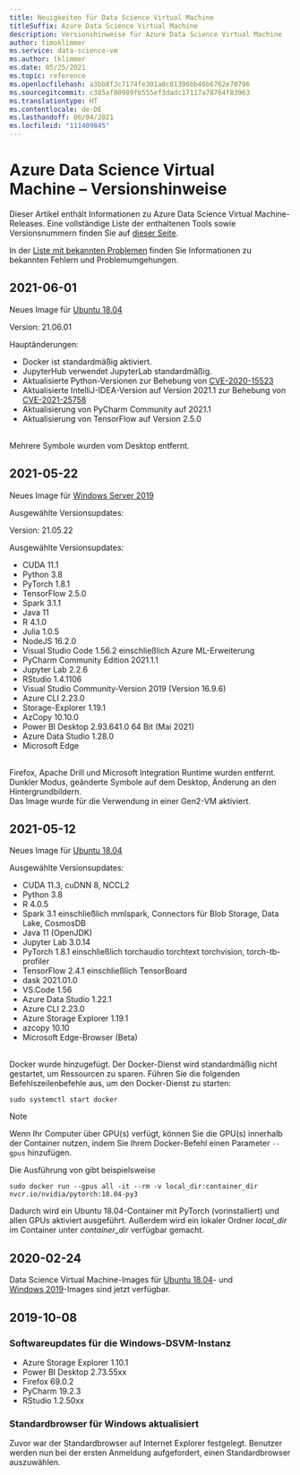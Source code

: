 ```yaml
---
title: Neuigkeiten für Data Science Virtual Machine
titleSuffix: Azure Data Science Virtual Machine
description: Versionshinweise für Azure Data Science Virtual Machine
author: timoklimmer
ms.service: data-science-vm
ms.author: tklimmer
ms.date: 05/25/2021
ms.topic: reference
ms.openlocfilehash: a3bb8f3c7174fe301a8c81396bb46b6762e70796
ms.sourcegitcommit: c385af80989f6555ef3dadc17117a78764f83963
ms.translationtype: HT
ms.contentlocale: de-DE
ms.lasthandoff: 06/04/2021
ms.locfileid: "111409845"
---
```

# <a name="azure-data-science-virtual-machine-release-notes"></a>Azure Data Science Virtual Machine – Versionshinweise

Dieser Artikel enthält Informationen zu Azure Data Science Virtual Machine-Releases. Eine vollständige Liste der enthaltenen Tools sowie Versionsnummern finden Sie auf [dieser Seite](./tools-included.md).

In der [Liste mit bekannten Problemen](reference-known-issues.md) finden Sie Informationen zu bekannten Fehlern und Problemumgehungen.

## <a name="2021-06-01"></a>2021-06-01

Neues Image für [Ubuntu 18.04](https://azuremarketplace.microsoft.com/marketplace/apps/microsoft-dsvm.ubuntu-1804?tab=Overview)

Version: 21.06.01

Hauptänderungen:

- Docker ist standardmäßig aktiviert.
- JupyterHub verwendet JupyterLab standardmäßig.
- Aktualisierte Python-Versionen zur Behebung von [CVE-2020-15523](https://nvd.nist.gov/vuln/detail/CVE-2020-15523)
- Aktualisierte IntelliJ-IDEA-Version auf Version 2021.1 zur Behebung von [CVE-2021-25758](https://nvd.nist.gov/vuln/detail/CVE-2021-25758)
- Aktualisierung von PyCharm Community auf 2021.1
- Aktualisierung von TensorFlow auf Version 2.5.0

<br/>
Mehrere Symbole wurden vom Desktop entfernt.

## <a name="2021-05-22"></a>2021-05-22

Neues Image für [Windows Server 2019](https://azuremarketplace.microsoft.com/marketplace/apps/microsoft-dsvm.dsvm-win-2019?tab=Overview)

Ausgewählte Versionsupdates:

Version: 21.05.22

Ausgewählte Versionsupdates:
- CUDA 11.1
- Python 3.8
- PyTorch 1.8.1
- TensorFlow 2.5.0
- Spark 3.1.1
- Java 11
- R 4.1.0
- Julia 1.0.5
- NodeJS 16.2.0
- Visual Studio Code 1.56.2 einschließlich Azure ML-Erweiterung
- PyCharm Community Edition 2021.1.1
- Jupyter Lab 2.2.6
- RStudio 1.4.1106
- Visual Studio Community-Version 2019 (Version 16.9.6)
- Azure CLI 2.23.0
- Storage-Explorer 1.19.1
- AzCopy 10.10.0
- Power BI Desktop 2.93.641.0 64 Bit (Mai 2021)
- Azure Data Studio 1.28.0
- Microsoft Edge

<br/>
Firefox, Apache Drill und Microsoft Integration Runtime wurden entfernt.

<br/>
Dunkler Modus, geänderte Symbole auf dem Desktop, Änderung an den Hintergrundbildern.

<br/>
Das Image wurde für die Verwendung in einer Gen2-VM aktiviert.

## <a name="2021-05-12"></a>2021-05-12

Neues Image für [Ubuntu 18.04](https://azuremarketplace.microsoft.com/marketplace/apps/microsoft-dsvm.ubuntu-1804?tab=Overview)

Ausgewählte Versionsupdates:
- CUDA 11.3, cuDNN 8, NCCL2
- Python 3.8
- R 4.0.5
- Spark 3.1 einschließlich mmlspark, Connectors für Blob Storage, Data Lake, CosmosDB
- Java 11 (OpenJDK)
- Jupyter Lab 3.0.14
- PyTorch 1.8.1 einschließlich torchaudio torchtext torchvision, torch-tb-profiler
- TensorFlow 2.4.1 einschließlich TensorBoard
- dask 2021.01.0
- VS.Code 1.56
- Azure Data Studio 1.22.1
- Azure CLI 2.23.0
- Azure Storage Explorer 1.19.1
- azcopy 10.10
- Microsoft Edge-Browser (Beta)

<br/>
Docker wurde hinzugefügt. Der Docker-Dienst wird standardmäßig nicht gestartet, um Ressourcen zu sparen. Führen Sie die folgenden Befehlszeilenbefehle aus, um den Docker-Dienst zu starten:

```
sudo systemctl start docker
```

> [!NOTE]
> Wenn Ihr Computer über GPU(s) verfügt, können Sie die GPU(s) innerhalb der Container nutzen, indem Sie Ihrem Docker-Befehl einen Parameter `--gpus` hinzufügen.
>
> Die Ausführung von  gibt beispielsweise
>
> `sudo docker run --gpus all -it --rm -v local_dir:container_dir nvcr.io/nvidia/pytorch:18.04-py3`
>
> Dadurch wird ein Ubuntu 18.04-Container mit PyTorch (vorinstalliert) und allen GPUs aktiviert ausgeführt. Außerdem wird ein lokaler Ordner *local_dir* im Container unter *container_dir* verfügbar gemacht.
>


## <a name="2020-02-24"></a>2020-02-24

Data Science Virtual Machine-Images für [Ubuntu 18.04](https://azuremarketplace.microsoft.com/marketplace/apps/microsoft-dsvm.ubuntu-1804?tab=Overview)- und [Windows 2019](https://azuremarketplace.microsoft.com/marketplace/apps/microsoft-dsvm.dsvm-win-2019?tab=Overview)-Images sind jetzt verfügbar.

## <a name="2019-10-08"></a>2019-10-08

### <a name="updates-to-software-on-the-windows-dsvm"></a>Softwareupdates für die Windows-DSVM-Instanz

- Azure Storage Explorer 1.10.1
- Power BI Desktop 2.73.55xx
- Firefox 69.0.2
- PyCharm 19.2.3
- RStudio 1.2.50xx

### <a name="default-browser-for-windows-updated"></a>Standardbrowser für Windows aktualisiert

Zuvor war der Standardbrowser auf Internet Explorer festgelegt. Benutzer werden nun bei der ersten Anmeldung aufgefordert, einen Standardbrowser auszuwählen.
